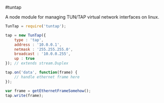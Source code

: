 #tuntap

A node module for managing TUN/TAP virtual network interfaces on linux.

```js
TunTap = require('tuntap');

tap = new TunTap({
    type : 'tap',
    address : '10.0.0.1',
    netmask : '255.255.255.0',
    broadcast : '10.0.0.255',
    up : true
}); // extends stream.Duplex

tap.on('data', function(frame) {
    // handle ethernet frame here
});

var frame = getEthernetFrameSomehow();
tap.write(frame);
```
